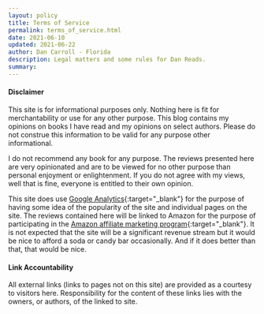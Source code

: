 ```yaml
---
layout: policy
title: Terms of Service
permalink: terms_of_service.html
date: 2021-06-10
updated: 2021-06-22
author: Dan Carroll - Florida
description: Legal matters and some rules for Dan Reads.
summary: 
---
```


#### Disclaimer

This site is for informational purposes only. Nothing here is fit for merchantability or use for any other purpose. This blog contains my opinions on books I have read and my opinions on select authors. Please do not construe this information to be valid for any purpose other informational.

I do not recommend any book for any purpose. The reviews presented here are very opinionated and are to be viewed for no other purpose than personal enjoyment or enlightenment. If you do not agree with my views, well that is fine, everyone is entitled to their own opinion.

This site does use [Google Analytics](https://en.wikipedia.org/wiki/Google_Analytics){:target="_blank"} for the purpose of having some idea of the popularity of the site and individual pages on the site. The reviews contained here will be linked to Amazon for the purpose of participating in the [Amazon affiliate marketing program](https://affiliate-program.amazon.com/){:target="_blank"}. It is not expected that the site will be a significant revenue stream but it would be nice to afford a soda or candy bar occasionally. And if it does better than that, that would be nice.

#### Link Accountability

All external links (links to pages not on this site) are provided as a courtesy to visitors here. Responsibility for the content of these links lies with the owners, or authors, of the linked to site.

